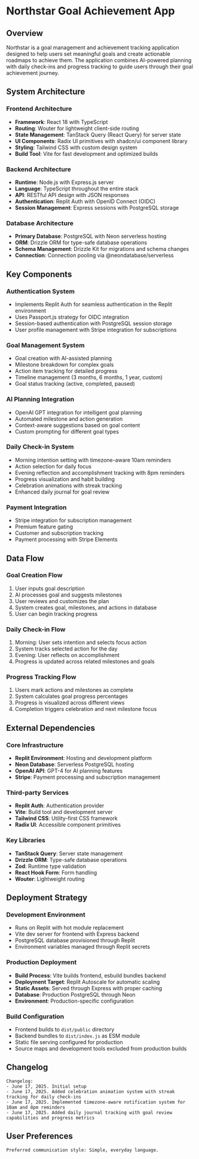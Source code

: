 # Northstar Goal Achievement App

## Overview

Northstar is a goal management and achievement tracking application designed to help users set meaningful goals and create actionable roadmaps to achieve them. The application combines AI-powered planning with daily check-ins and progress tracking to guide users through their goal achievement journey.

## System Architecture

### Frontend Architecture
- **Framework**: React 18 with TypeScript
- **Routing**: Wouter for lightweight client-side routing
- **State Management**: TanStack Query (React Query) for server state
- **UI Components**: Radix UI primitives with shadcn/ui component library
- **Styling**: Tailwind CSS with custom design system
- **Build Tool**: Vite for fast development and optimized builds

### Backend Architecture
- **Runtime**: Node.js with Express.js server
- **Language**: TypeScript throughout the entire stack
- **API**: RESTful API design with JSON responses
- **Authentication**: Replit Auth with OpenID Connect (OIDC)
- **Session Management**: Express sessions with PostgreSQL storage

### Database Architecture
- **Primary Database**: PostgreSQL with Neon serverless hosting
- **ORM**: Drizzle ORM for type-safe database operations
- **Schema Management**: Drizzle Kit for migrations and schema changes
- **Connection**: Connection pooling via @neondatabase/serverless

## Key Components

### Authentication System
- Implements Replit Auth for seamless authentication in the Replit environment
- Uses Passport.js strategy for OIDC integration
- Session-based authentication with PostgreSQL session storage
- User profile management with Stripe integration for subscriptions

### Goal Management System
- Goal creation with AI-assisted planning
- Milestone breakdown for complex goals
- Action item tracking for detailed progress
- Timeline management (3 months, 6 months, 1 year, custom)
- Goal status tracking (active, completed, paused)

### AI Planning Integration
- OpenAI GPT integration for intelligent goal planning
- Automated milestone and action generation
- Context-aware suggestions based on goal content
- Custom prompting for different goal types

### Daily Check-in System
- Morning intention setting with timezone-aware 10am reminders
- Action selection for daily focus
- Evening reflection and accomplishment tracking with 8pm reminders
- Progress visualization and habit building
- Celebration animations with streak tracking
- Enhanced daily journal for goal review

### Payment Integration
- Stripe integration for subscription management
- Premium feature gating
- Customer and subscription tracking
- Payment processing with Stripe Elements

## Data Flow

### Goal Creation Flow
1. User inputs goal description
2. AI processes goal and suggests milestones
3. User reviews and customizes the plan
4. System creates goal, milestones, and actions in database
5. User can begin tracking progress

### Daily Check-in Flow
1. Morning: User sets intention and selects focus action
2. System tracks selected action for the day
3. Evening: User reflects on accomplishment
4. Progress is updated across related milestones and goals

### Progress Tracking Flow
1. Users mark actions and milestones as complete
2. System calculates goal progress percentages
3. Progress is visualized across different views
4. Completion triggers celebration and next milestone focus

## External Dependencies

### Core Infrastructure
- **Replit Environment**: Hosting and development platform
- **Neon Database**: Serverless PostgreSQL hosting
- **OpenAI API**: GPT-4 for AI planning features
- **Stripe**: Payment processing and subscription management

### Third-party Services
- **Replit Auth**: Authentication provider
- **Vite**: Build tool and development server
- **Tailwind CSS**: Utility-first CSS framework
- **Radix UI**: Accessible component primitives

### Key Libraries
- **TanStack Query**: Server state management
- **Drizzle ORM**: Type-safe database operations
- **Zod**: Runtime type validation
- **React Hook Form**: Form handling
- **Wouter**: Lightweight routing

## Deployment Strategy

### Development Environment
- Runs on Replit with hot module replacement
- Vite dev server for frontend with Express backend
- PostgreSQL database provisioned through Replit
- Environment variables managed through Replit secrets

### Production Deployment
- **Build Process**: Vite builds frontend, esbuild bundles backend
- **Deployment Target**: Replit Autoscale for automatic scaling
- **Static Assets**: Served through Express with proper caching
- **Database**: Production PostgreSQL through Neon
- **Environment**: Production-specific configuration

### Build Configuration
- Frontend builds to `dist/public` directory
- Backend bundles to `dist/index.js` as ESM module
- Static file serving configured for production
- Source maps and development tools excluded from production builds

## Changelog

```
Changelog:
- June 17, 2025. Initial setup
- June 17, 2025. Added celebration animation system with streak tracking for daily check-ins
- June 17, 2025. Implemented timezone-aware notification system for 10am and 8pm reminders
- June 17, 2025. Added daily journal tracking with goal review capabilities and progress metrics
```

## User Preferences

```
Preferred communication style: Simple, everyday language.
```
